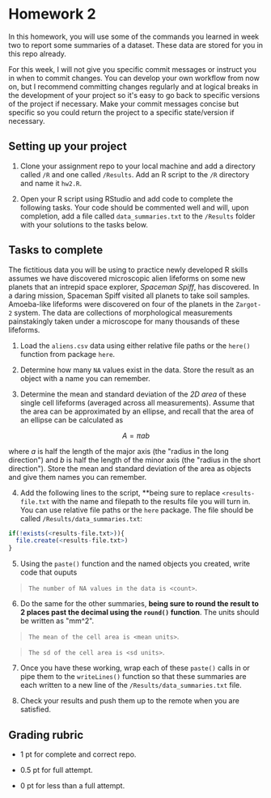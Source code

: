 # Homework 2

In this homework, you will use some of the commands you learned in week two to report some summaries of a dataset. These data are stored for you in this repo already.

For this week, I will not give you specific commit messages or instruct you in when to commit changes. You can develop your own workflow from now on, but I recommend committing changes regularly and at logical breaks in the development of your project so it's easy to go back to specific versions of the project if necessary. Make your commit messages concise but specific so you could return the project to a specific state/version if necessary.

## Setting up your project

1) Clone your assignment repo to your local machine and add a directory called `/R` and one called `/Results`. Add an R script to the `/R` directory and name it `hw2.R`.

2) Open your R script using RStudio and add code to complete the following tasks. Your code should be commented well and will, upon completion, add a file called `data_summaries.txt` to the `/Results` folder with your solutions to the tasks below.

## Tasks to complete

The fictitious data you will be using to practice newly developed R skills assumes we have discovered microscopic alien lifeforms on some new planets that an intrepid space explorer, *Spaceman Spiff*, has discovered. In a daring mission, Spaceman Spiff visited all planets to take soil samples. Amoeba-like lifeforms were discovered on four of the planets in the `Zargot-2` system. The data are collections of morphological measurements painstakingly taken under a microscope for many thousands of these lifeforms.

1) Load the `aliens.csv` data using either relative file paths or the `here()` function from package `here`.

2) Determine how many `NA` values exist in the data. Store the result as an object with a name you can remember.

3) Determine the mean and standard deviation of the *2D area* of these single cell lifeforms (averaged across all measurements). Assume that the area can be approximated by an ellipse, and recall that the area of an ellipse can be calculated as

$$
A = \pi ab
$$

  where $a$ is half the length of the major axis (the "radius in the long direction") and $b$ is half the length of the minor axis (the "radius in the short direction"). Store the mean and standard deviation of the area as objects and give them names you can remember.

4) Add the following lines to the script, **being sure to replace `<results-file.txt` with the name and filepath to the results file you will turn in. You can use relative file paths or the `here` package. The file should be called `/Results/data_summaries.txt`:

```r
if(!exists(<results-file.txt>)){
  file.create(<results-file.txt>)
}
```

5) Using the `paste()` function and the named objects you created, write code that ouputs

> `The number of NA values in the data is <count>`.

6) Do the same for the other summaries, **being sure to round the result to 2 places past the decimal using the `round()` function**. The units should be written as "mm^2".

> `The mean of the cell area is <mean units>`.

> `The sd of the cell area is <sd units>`.

7) Once you have these working, wrap each of these `paste()` calls in or pipe them to the `writeLines()` function so that these summaries are each written to a new line of the `/Results/data_summaries.txt` file.

8) Check your results and push them up to the remote when you are satisfied.

## Grading rubric

- 1 pt for complete and correct repo.

- 0.5 pt for full attempt.

- 0 pt for less than a full attempt.



